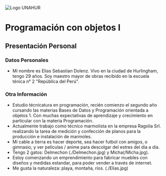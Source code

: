![Logo UNAHUR](./UNAHUR.png)

# Programación con objetos I
## Presentación Personal

### Datos Personales
- Mi nombre es Elias Sebastian Dolenz. Vivo en la ciudad de Hurlingham, tengo 29 años. Soy maestro mayor de obras recibido en la escuela ténica n° 2 "República del Perú". 


### Otra Información
- Estudio técnicatura en programación, recién comienzo el segundo año cursando las materias Bases de Datos y Programación orientada a objetos 1. Con muchas expectativas de aprendizaje y crecimiento en particular con la materia Programación.
- Actualmente trabajo como técnico marmolista en la empresa Ragolia Srl. realizando la tarea de medición y confección de planos para la producción e instalación de marmoles.
- Mi cable a tierra es hacer deporte, sea hacer futbol con amigos, o gimnasio, y ver películas / anime para descolgar del estres del día a día.
- Tengo 2 gatos: Delmechon (./Delmechon.jpg) y Micha(/Micha.jpg).
- Estoy comenzando un emprendimiento para fabricar muebles con diseños y medidas estandar, para poder vender a través de internet.
- Me gusta la naturaleza: playa, montaña, ríos. (./Elias.jpg)
